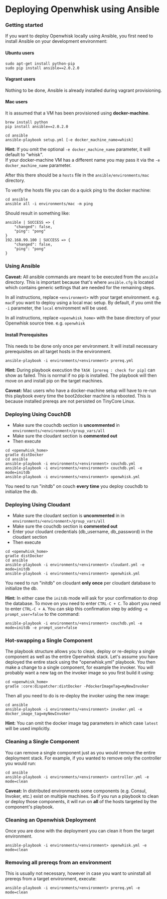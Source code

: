 Deploying Openwhisk using Ansible
=========


### Getting started

If you want to deploy Openwhisk locally using Ansible, you first need to install Ansible on your development environment:

#### Ubuntu users
```
sudo apt-get install python-pip
sudo pip install ansible==2.0.2.0
```

#### Vagrant users
Nothing to be done, Ansible is already installed during vagrant provisioning.

#### Mac users
It is assumed that a VM has been provisioned using **docker-machine**.

```
brew install python
pip install ansible==2.0.2.0

cd ansible
ansible-playbook setup.yml [-e docker_machine_name=whisk]
```

**Hint:** If you omit the optional `-e docker_machine_name` parameter, it will default to "whisk".  
If your docker-machine VM has a different name you may pass it via the `-e docker_machine_name` parameter.

After this there should be a `hosts` file in the `ansible/environments/mac` directory.

To verify the hosts file you can do a quick ping to the docker machine:

```
cd ansible
ansible all -i environments/mac -m ping
```

Should result in something like:

```
ansible | SUCCESS => {
    "changed": false,
    "ping": "pong"
}
192.168.99.100 | SUCCESS => {
    "changed": false,
    "ping": "pong"
}
```

### Using Ansible
**Caveat:** All ansible commands are meant to be executed from the `ansible` directory.
This is important because that's where `ansible.cfg` is located which contains generic settings that are needed for the remaining steps.

In all instructions, replace `<environment>` with your target environment. e.g. `mac`if you want to deploy using a local mac setup.
By default, if you omit the `-i` parameter, the `local` environment will be used.

In all instructions, replace `<openwhisk_home>` with the base directory of your Openwhisk source tree. e.g. `openwhisk`


#### Install Prerequisites
This needs to be done only once per environment. It will install necessary prerequisites on all target hosts in the environment.

```
ansible-playbook -i environments/<environment> prereq.yml
```

**Hint:** During playbook execution the `TASK [prereq : check for pip]` can show as failed. This is normal if no pip is installed. The playbook will then move on and install pip on the target machines.

**Caveat:** Mac users who have a docker-machine setup will have to re-run this playbook every time the boot2docker machine is rebooted. This is because installed prereqs are not persisted on TinyCore Linux.


### Deploying Using CouchDB
- Make sure the couchdb section is **uncommented** in `environments/<environment>/group_vars/all`
- Make sure the cloudant section is **commented out**
- Then execute

```
cd <openwhisk_home>
gradle distDocker
cd ansible
ansible-playbook -i environments/<environment> couchdb.yml
ansible-playbook -i environments/<environment> couchdb.yml -e mode=initdb
ansible-playbook -i environments/<environment> openwhisk.yml
```

You need to run "initdb" on couch **every time** you deploy couchdb to initialize the db.

### Deploying Using Cloudant
- Make sure the cloudant section is **uncommented** in in `environments/<environment>/group_vars/all`
- Make sure the couchdb section is **commented out**
- Enter your cloudant credentials (db_username, db_password) in the cloudant section
- Then execute

```
cd <openwhisk_home>
gradle distDocker
cd ansible
ansible-playbook -i environments/<environment> cloudant.yml -e mode=initdb
ansible-playbook -i environments/<environment> openwhisk.yml
```
You need to run "initdb" on cloudant **only once** per cloudant database to initialize the db.

**Hint:** In either case the `initdb` mode will ask for your confirmation to drop the database. To move on you need to enter `CTRL-C + C`. To abort you need to enter `CTRL-C + A`. You can skip this confirmation step by adding `-e prompt_user=false` to the command:

```
ansible-playbook -i environments/<environment> couchdb.yml -e mode=initdb -e prompt_user=false
```

### Hot-swapping a Single Component
The playbook structure allows you to clean, deploy or re-deploy a single component as well as the entire Openwhisk stack. Let's assume you have deployed the entire stack using the "openwhisk.yml" playbook. You then make a change to a single component, for example the invoker. You will probably want a new tag on the invoker image so you first build it using:

```
cd <openwhisk_home>
gradle :core:dispatcher:distDocker -PdockerImageTag=myNewInvoker
```
Then all you need to do is re-deploy the invoker using the new image:

```
cd ansible
ansible-playbook -i environments/<environment> invoker.yml -e docker_image_tag=myNewInvoker
```

**Hint:** You can omit the docker image tag parameters in which case `latest` will be used implicitly.

### Cleaning a Single Component
You can remove a single component just as you would remove the entire deployment stack.
For example, if you wanted to remove only the controller you would run:

```
cd ansible
ansible-playbook -i environments/<environment> controller.yml -e mode=clean
```

**Caveat:** In distributed environments some components (e.g. Consul, Invoker, etc.) exist on multiple machines. So if you run a playbook to clean or deploy those components, it will run on **all** of the hosts targeted by the component's playbook.


### Cleaning an Openwhisk Deployment
Once you are done with the deployment you can clean it from the target environment.

```
ansible-playbook -i environments/<environment> openwhisk.yml -e mode=clean
```

### Removing all prereqs from an environment
This is usually not necessary, however in case you want to uninstall all prereqs from a target environment, execute:

```
ansible-playbook -i environments/<environment> prereq.yml -e mode=clean
```
